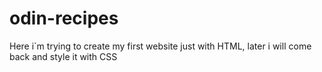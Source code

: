 # odin-recipes
Here i`m trying to create my first website just with HTML, later i will come back and style it with CSS 